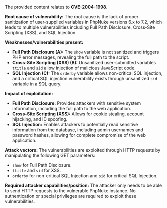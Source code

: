 The provided content relates to **CVE-2004-1998**.

**Root cause of vulnerability:**
The root cause is the lack of proper sanitization of user-supplied variables in PhpNuke versions 6.x to 7.2, which leads to multiple vulnerabilities including Full Path Disclosure, Cross-Site Scripting (XSS), and SQL Injection.

**Weaknesses/vulnerabilities present:**
*   **Full Path Disclosure (A):** The `show` variable is not sanitized and triggers PHP error messages, revealing the full path to the script.
*   **Cross-Site Scripting (XSS) (B):** Unsanitized user-submitted variables `ttitle` and `sid` allow injection of malicious JavaScript code.
*   **SQL Injection (C):** The `orderby` variable allows non-critical SQL injection, and a critical SQL injection vulnerability exists through unsanitized `sid` variable in a SQL query.

**Impact of exploitation:**
*   **Full Path Disclosure:** Provides attackers with sensitive system information, including the full path to the web application.
*   **Cross-Site Scripting (XSS):** Allows for cookie stealing, account hijacking, and ID spoofing.
*   **SQL Injection:** Enables attackers to potentially read sensitive information from the database, including admin usernames and password hashes, allowing for complete compromise of the web application.

**Attack vectors:**
The vulnerabilities are exploited through HTTP requests by manipulating the following GET parameters:
*   `show` for Full Path Disclosure.
*   `ttitle` and `sid` for XSS.
*    `orderby` for non-critical SQL Injection and `sid` for critical SQL Injection.

**Required attacker capabilities/position:**
The attacker only needs to be able to send HTTP requests to the vulnerable PhpNuke instance. No authentication or special privileges are required to exploit these vulnerabilities.